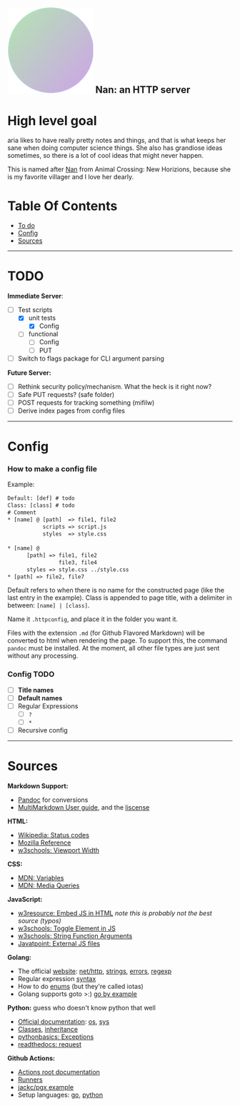 ## ![favicon.png](Root/favicon.png) Nan: an HTTP server

# High level goal

aria likes to have really pretty notes and things, and that is what keeps her sane when doing computer science things. She also has grandiose ideas sometimes, so there is a lot of cool ideas that might never happen.

This is named after [Nan](https://nookipedia.com/wiki/Nan) from Animal Crossing: New Horizions, because she is my favorite villager and I love her dearly.

# Table Of Contents

- [To do](#TODO)
- [Config](#Config)
- [Sources](#Sources)

---
# TODO

**Immediate Server**:
- [ ] Test scripts
	- [X] unit tests
		- [X] Config
	- [ ] functional
        - [ ] Config
        - [ ] PUT
- [ ] Switch to flags package for CLI argument parsing

**Future Server:**
- [ ] Rethink security policy/mechanism. What the heck is it right now?
- [ ] Safe PUT requests? (safe folder)
- [ ] POST requests for tracking something (mifilw)
- [ ] Derive index pages from config files

----
# Config
### How to make a config file

Example:
```
Default: [def] # todo
Class: [class] # todo
# Comment
* [name] @ [path]  => file1, file2
           scripts => script.js
           styles  => style.css

* [name] @
      [path] => file1, file2
                file3, file4
      styles => style.css ../style.css
* [path] => file2, file7
```

Default refers to when there is no name for the constructed page (like the last entry in the example). Class is appended to page title, with a delimiter in between: `[name] | [class]`.

Name it ``.httpconfig``, and place it in the folder you want it.

Files with the extension `.md` (for Github Flavored Markdown) will be converted to html when rendering the page. To support this, the command `pandoc` must be installed. At the moment, all other file types are just sent without any processing.

### Config TODO

- [ ] **Title names**
- [ ] **Default names**
- [ ] Regular Expressions
	- [ ] `?`
	- [ ] `*`
- [ ] Recursive config

---
# Sources

**Markdown Support:**
- [Pandoc](https://pandoc.org) for conversions
- [MultiMarkdown User guide](https://fletcher.github.io/MultiMarkdown-6/), and the [liscense](https://github.com/fletcher/MultiMarkdown-6#license)

**HTML:**
- [Wikipedia: Status codes](https://en.wikipedia.org/wiki/List_of_HTTP_status_codes)
- [Mozilla Reference](https://developer.mozilla.org/en-US/docs/Web/HTML/Reference)
- [w3schools: Viewport Width](https://www.w3schools.com/html/html_responsive.asp)

**CSS:**
- [MDN: Variables](https://developer.mozilla.org/en-US/docs/Web/CSS/Using_CSS_custom_properties)
- [MDN: Media Queries](https://developer.mozilla.org/en-US/docs/Web/CSS/Media_Queries/Using_media_queries)

**JavaScript:**
- [w3resource: Embed JS in HTML](https://www.w3resource.com/javascript/introduction/html-documents.php) *note this is probably not the best source (typos)*
- [w3schools: Toggle Element in JS](https://www.w3schools.com/howto/howto_js_toggle_hide_show.asp)
- [w3schools: String Function Arguments](https://www.w3schools.com/jsref/event_onclick.asp)
- [Javatpoint: External JS files](https://www.javatpoint.com/how-to-add-javascript-to-html)

**Golang:**
- The official [website](https://golang.org): [net/http](https://golang.org/pkg/net/http/), [strings](https://golang.org/pkg/strings/), [errors](https://golang.org/doc/tutorial/handle-errors), [regexp](https://pkg.go.dev/regexp)
- Regular expression [syntax](https://github.com/google/re2/wiki/Syntax)
- How to do [enums](https://yourbasic.org/golang/iota/) (but they're called iotas)
- Golang supports goto >:) [go by example](https://golangbyexample.com/goto-statement-go/)

**Python:** guess who doesn't know python that well
- [Official documentation](https://docs.python.org/3.9/): [os](https://docs.python.org/3.9/library/os.html), [sys](https://docs.python.org/3.9/library/sys.html)
- [Classes](https://docs.python.org/3/tutorial/classes.html), [inheritance](https://stackoverflow.com/questions/576169/understanding-python-super-with-init-methods)
- [pythonbasics: Exceptions](https://pythonbasics.org/try-except/)
- [readthedocs: request](https://requests.readthedocs.io/en/master/)

**Github Actions:**
- [Actions root documentation](https://docs.github.com/en/actions)
- [Runners](https://docs.github.com/en/actions/using-github-hosted-runners/about-github-hosted-runners)
- [jackc/pgx example](https://github.com/jackc/pgx/blob/master/.github/workflows/ci.yml)
- Setup languages: [go](https://github.com/actions/setup-go), [python](https://github.com/actions/setup-python)

